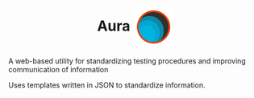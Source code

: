 <h1 align="center">Aura
<img  align="center" width="80px" src="https://github.com/hschreck/Aura/blob/development/images/AuraLogo.png"></h1>
A web-based utility for standardizing testing procedures and improving communication of information

Uses templates written in JSON to standardize information.
